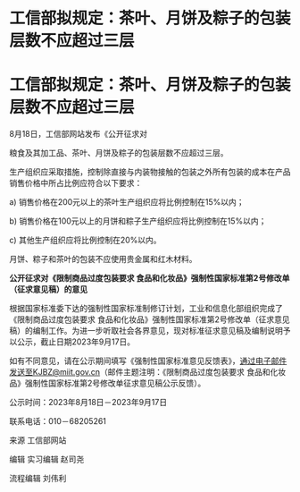 # 工信部拟规定：茶叶、月饼及粽子的包装层数不应超过三层

# 工信部拟规定：茶叶、月饼及粽子的包装层数不应超过三层

8月18日，工信部网站发布《公开征求对

粮食及其加工品、茶叶、月饼及粽子的包装层数不应超过三层。

生产组织应采取措施，控制除直接与内装物接触的包装之外所有包装的成本在产品销售价格中所占比例应符合以下要求：

a) 销售价格在200元以上的茶叶生产组织应将比例控制在15%以内；

b) 销售价格在100元以上的月饼和粽子生产组织应将比例控制在15%以内；

c) 其他生产组织应将比例控制在20%以内。

月饼、粽子和茶叶的包装不应使用贵金属和红木材料。

**公开征求对《限制商品过度包装要求 食品和化妆品》强制性国家标准第2号修改单（征求意见稿）的意见**

根据国家标准委下达的强制性国家标准制修订计划，工业和信息化部组织完成了《限制商品过度包装要求
食品和化妆品》强制性国家标准第2号修改单（征求意见稿）的编制工作。为进一步听取社会各界意见，现对标准征求意见稿及编制说明予以公示，截止日期2023年9月17日。

如有不同意见，请在公示期间填写《强制性国家标准意见反馈表》，通过电子邮件发送至KJBZ@miit.gov.cn（邮件主题注明：《限制商品过度包装要求
食品和化妆品》强制性国家标准第2号修改单征求意见稿公示反馈）。

公示时间：2023年8月18日－2023年9月17日

联系电话：010－68205261

来源 工信部网站

编辑 实习编辑 赵司尧

流程编辑 刘伟利

